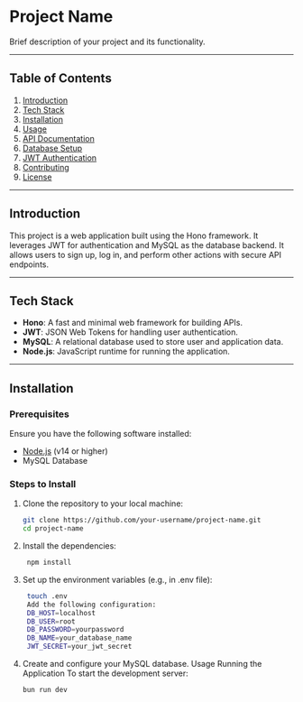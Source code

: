 # Project Name

Brief description of your project and its functionality.

---

## Table of Contents

1. [Introduction](#introduction)
2. [Tech Stack](#tech-stack)
3. [Installation](#installation)
4. [Usage](#usage)
5. [API Documentation](#api-documentation)
6. [Database Setup](#database-setup)
7. [JWT Authentication](#jwt-authentication)
8. [Contributing](#contributing)
9. [License](#license)

---

## Introduction

This project is a web application built using the Hono framework. It leverages JWT for authentication and MySQL as the database backend. It allows users to sign up, log in, and perform other actions with secure API endpoints.

---

## Tech Stack

- **Hono**: A fast and minimal web framework for building APIs.
- **JWT**: JSON Web Tokens for handling user authentication.
- **MySQL**: A relational database used to store user and application data.
- **Node.js**: JavaScript runtime for running the application.

---

## Installation

### Prerequisites

Ensure you have the following software installed:

- [Node.js](https://nodejs.org/) (v14 or higher)
- MySQL Database

### Steps to Install

1. Clone the repository to your local machine:

   ```bash
   git clone https://github.com/your-username/project-name.git
   cd project-name
   ```

2. Install the dependencies:

   ```bash
    npm install
   ```

3. Set up the environment variables (e.g., in .env file):

   ```bash
    touch .env
    Add the following configuration:
    DB_HOST=localhost
    DB_USER=root
    DB_PASSWORD=yourpassword
    DB_NAME=your_database_name
    JWT_SECRET=your_jwt_secret
   ```

4. Create and configure your MySQL database.
   Usage
   Running the Application
   To start the development server:
   ```bash
   bun run dev
   ```

